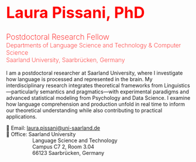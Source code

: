 <h1 style="color:red; font-size: 3em;">Laura Pissani, PhD</h1>
<h2 style="color:red; font-weight:200; margin-bottom: 0;">Postdoctoral Research Fellow</h2>
<h3 style="color:red; font-weight:200; margin-top: 0;">
Departments of Language Science and Technology & Computer Science<br>
Saarland University, Saarbrücken, Germany
</p></h3>

<p> I am a postdoctoral researcher at Saarland University, where I investigate how language is processed and represented in the brain. My interdisciplinary research integrates theoretical frameworks from Linguistics—particularly semantics and pragmatics—with experimental paradigms and advanced statistical modeling from Psychology and Data Science. I examine how language comprehension and production unfold in real time to inform our theoretical understanding while also contributing to practical applications.
</p>

<div>
📩 Email: <a href="mailto:laura.pissani@uni-saarland.de">laura.pissani@uni-saarland.de</a>
</div>
<div>
📍 Office: Saarland University
</div>
<div style="margin-left: 1.9cm; margin-top: 0; margin-bottom: 0;">Language Science and Technology</div>
<div style="margin-left: 1.9cm; margin-top: 0; margin-bottom: 0;">Campus C7 2, Room 3.04</div>
<div style="margin-left: 1.9cm; margin-top: 0; margin-bottom: 0;">66123 Saarbrücken, Germany</div>
